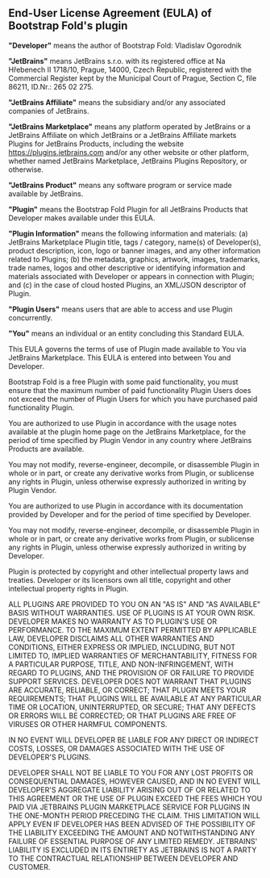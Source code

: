 ## End-User License Agreement (EULA) of Bootstrap Fold's plugin ##

**"Developer"** means the author of Bootstrap Fold: Vladislav Ogorodnik

**"JetBrains"** means JetBrains s.r.o. with its registered office at Na Hřebenech II 1718/10, Prague, 14000, Czech Republic, registered with the Commercial Register kept by the Municipal Court of Prague, Section C, file 86211, ID.Nr.: 265 02 275.

**"JetBrains Affiliate"** means the subsidiary and/or any associated companies of JetBrains.

**"JetBrains Marketplace"** means any platform operated by JetBrains or a JetBrains Affiliate on which JetBrains or a JetBrains Affiliate markets Plugins for JetBrains Products, including the website https://plugins.jetbrains.com and/or any other website or other platform, whether named JetBrains Marketplace, JetBrains Plugins Repository, or otherwise.

**"JetBrains Product"** means any software program or service made available by JetBrains.

**"Plugin"** means the Bootstrap Fold Plugin for all JetBrains Products that Developer makes available under this EULA.

**"Plugin Information"** means the following information and materials: 
(a) JetBrains Marketplace Plugin title, tags / category, name(s) of Developer(s), product description, icon, logo or banner images, and any other information related to Plugins; 
(b) the metadata, graphics, artwork, images, trademarks, trade names, logos and other descriptive or identifying information and materials associated with Developer or appears in connection with Plugin; and 
(c) in the case of cloud hosted Plugins, an XML/JSON descriptor of Plugin.

**"Plugin Users"** means users that are able to access and use Plugin concurrently.

**"You"** means an individual or an entity concluding this Standard EULA.

This EULA governs the terms of use of Plugin made available to You via JetBrains Marketplace. This EULA is entered into between You and Developer.

Bootstrap Fold is a free Plugin with some paid functionality, you must ensure that the maximum number of paid functionality Plugin Users does not exceed the number of Plugin Users for which you have purchased paid functionality Plugin.

You are authorized to use Plugin in accordance with the usage notes available at the plugin home page on the JetBrains Marketplace, for the period of time specified by Plugin Vendor in any country where JetBrains Products are available.

You may not modify, reverse-engineer, decompile, or disassemble Plugin in whole or in part, or create any derivative works from Plugin, or sublicense any rights in Plugin, unless otherwise expressly authorized in writing by Plugin Vendor.

You are authorized to use Plugin in accordance with its documentation provided by Developer and for the period of time specified by Developer.

You may not modify, reverse-engineer, decompile, or disassemble Plugin in whole or in part, or create any derivative works from Plugin, or sublicense any rights in Plugin, unless otherwise expressly authorized in writing by Developer.

Plugin is protected by copyright and other intellectual property laws and treaties. Developer or its licensors own all title, copyright and other intellectual property rights in Plugin.

ALL PLUGINS ARE PROVIDED TO YOU ON AN "AS IS" AND "AS AVAILABLE" BASIS WITHOUT WARRANTIES. USE OF PLUGINS IS AT YOUR OWN RISK. DEVELOPER MAKES NO WARRANTY AS TO PLUGIN'S USE OR PERFORMANCE. TO THE MAXIMUM EXTENT PERMITTED BY APPLICABLE LAW, DEVELOPER DISCLAIMS ALL OTHER WARRANTIES AND CONDITIONS, EITHER EXPRESS OR IMPLIED, INCLUDING, BUT NOT LIMITED TO, IMPLIED WARRANTIES OF MERCHANTABILITY, FITNESS FOR A PARTICULAR PURPOSE, TITLE, AND NON-INFRINGEMENT, WITH REGARD TO PLUGINS, AND THE PROVISION OF OR FAILURE TO PROVIDE SUPPORT SERVICES. DEVELOPER DOES NOT WARRANT THAT PLUGINS ARE ACCURATE, RELIABLE, OR CORRECT; THAT PLUGIN MEETS YOUR REQUIREMENTS; THAT PLUGINS WILL BE AVAILABLE AT ANY PARTICULAR TIME OR LOCATION, UNINTERRUPTED, OR SECURE; THAT ANY DEFECTS OR ERRORS WILL BE CORRECTED; OR THAT PLUGINS ARE FREE OF VIRUSES OR OTHER HARMFUL COMPONENTS.

IN NO EVENT WILL DEVELOPER BE LIABLE FOR ANY DIRECT OR INDIRECT COSTS, LOSSES, OR DAMAGES ASSOCIATED WITH THE USE OF DEVELOPER'S PLUGINS.

DEVELOPER SHALL NOT BE LIABLE TO YOU FOR ANY LOST PROFITS OR CONSEQUENTIAL DAMAGES, HOWEVER CAUSED, AND IN NO EVENT WILL DEVELOPER'S AGGREGATE LIABILITY ARISING OUT OF OR RELATED TO THIS AGREEMENT OR THE USE OF PLUGIN EXCEED THE FEES WHICH YOU PAID VIA JETBRAINS PLUGIN MARKETPLACE SERVICE FOR PLUGINS IN THE ONE-MONTH PERIOD PRECEDING THE CLAIM.
THIS LIMITATION WILL APPLY EVEN IF DEVELOPER HAS BEEN ADVISED OF THE POSSIBILITY OF THE LIABILITY EXCEEDING THE AMOUNT AND NOTWITHSTANDING ANY FAILURE OF ESSENTIAL PURPOSE OF ANY LIMITED REMEDY. JETBRAINS' LIABILITY IS EXCLUDED IN ITS ENTIRETY AS JETBRAINS IS NOT A PARTY TO THE CONTRACTUAL RELATIONSHIP BETWEEN DEVELOPER AND CUSTOMER.

